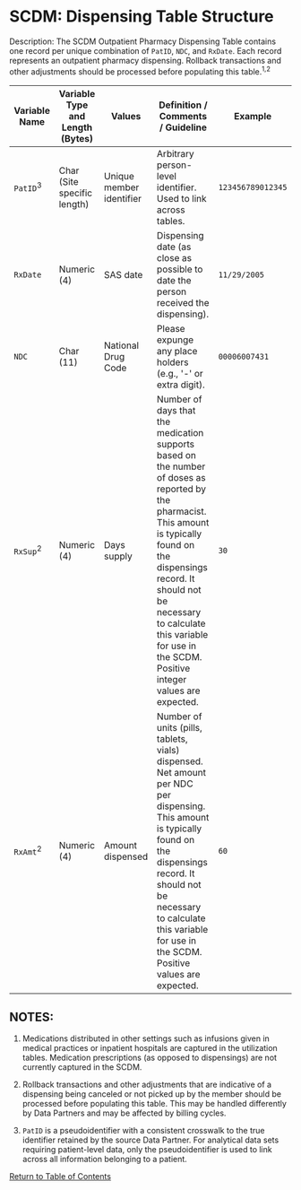 # SCDM: Dispensing Table Structure

Description: The SCDM Outpatient Pharmacy Dispensing Table contains one record per unique combination of `PatID`, `NDC`, and `RxDate`. Each record represents an outpatient pharmacy dispensing. Rollback transactions and other adjustments should be processed before populating this table.<sup>1,2</sup>

| Variable Name | Variable Type and Length (Bytes) | Values | Definition / Comments / Guideline | Example |
| --- | --- | --- | --- | --- |
| `PatID`<sup>3</sup> | Char (Site specific length) | Unique member identifier | Arbitrary person-level identifier. Used to link across tables. | `123456789012345` |
| `RxDate` | Numeric (4) | SAS date | Dispensing date (as close as possible to date the person received the dispensing). | `11/29/2005` |
| `NDC` | Char (11) | National Drug Code | Please expunge any place holders (e.g., '-' or extra digit). | `00006007431` |
| `RxSup`<sup>2</sup> | Numeric (4) | Days supply | Number of days that the medication supports based on the number of doses as reported by the pharmacist. This amount is typically found on the dispensings record. It should not be necessary to calculate this variable for use in the SCDM. Positive integer values are expected. | `30` |
| `RxAmt`<sup>2</sup> | Numeric (4) | Amount dispensed | Number of units (pills, tablets, vials) dispensed. Net amount per NDC per dispensing. This amount is typically found on the dispensings record. It should not be necessary to calculate this variable for use in the SCDM. Positive values are expected. | `60` |

## NOTES:

1. Medications distributed in other settings such as infusions given in medical practices or inpatient hospitals are captured in the utilization tables. Medication prescriptions (as opposed to dispensings) are not currently captured in the SCDM.

2. Rollback transactions and other adjustments that are indicative of a dispensing being canceled or not picked up by the member should be processed before populating this table. This may be handled differently by Data Partners and may be affected by billing cycles.

3. `PatID` is a pseudoidentifier with a consistent crosswalk to the true identifier retained by the source Data Partner. For analytical data sets requiring patient-level data, only the pseudoidentifier is used to link across all information belonging to a patient.

[Return to Table of Contents](atoc_scdm.md) 
